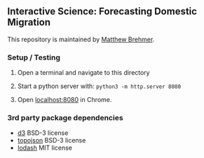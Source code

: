 ## Interactive Science: Forecasting Domestic Migration

This repository is maintained by [Matthew Brehmer](https://github.com/mattbrehmer).

### Setup / Testing

1. Open a terminal and navigate to this directory

2. Start a python server with: `python3 -m http.server 8080`

5. Open [localhost:8080](http://localhost:8080/) in Chrome.

### 3rd party package dependencies

- [d3](https://www.npmjs.com/package/d3) BSD-3 license
- [topojson](https://www.npmjs.com/package/topojson) BSD-3 license
- [lodash](https://www.npmjs.com/package/lodash) MIT license